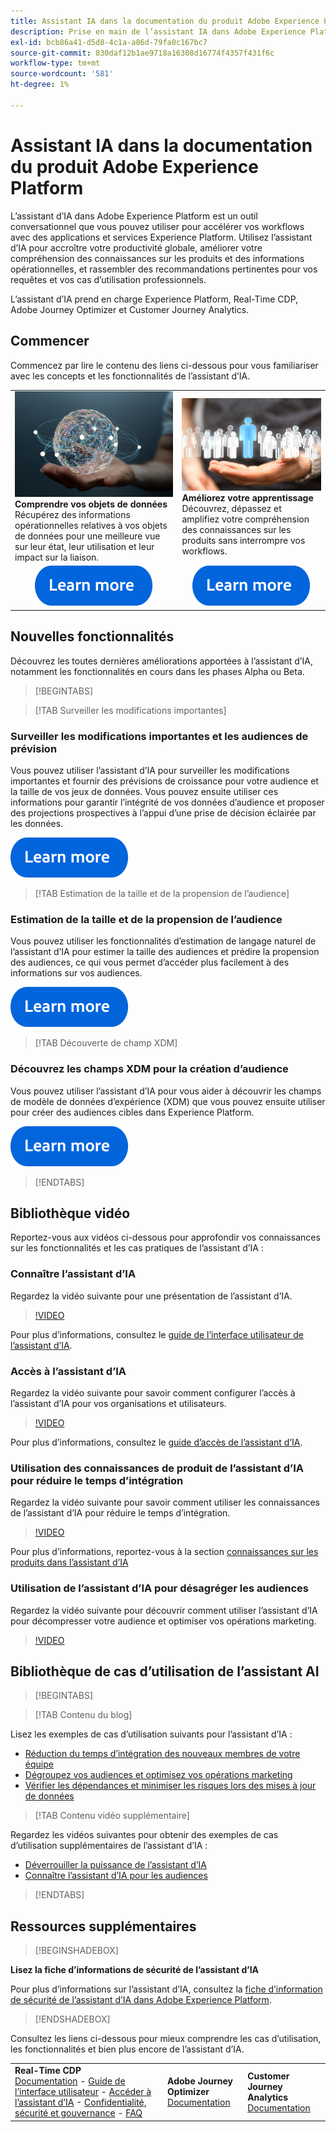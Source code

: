 ```yaml
---
title: Assistant IA dans la documentation du produit Adobe Experience Platform
description: Prise en main de l’assistant IA dans Adobe Experience Platform.
exl-id: bcb86a41-d5d8-4c1a-a86d-79fa0c167bc7
source-git-commit: 830daf12b1ae9718a16308d16774f4357f431f6c
workflow-type: tm+mt
source-wordcount: '581'
ht-degree: 1%

---
```


# Assistant IA dans la documentation du produit Adobe Experience Platform

L’assistant d’IA dans Adobe Experience Platform est un outil conversationnel que vous pouvez utiliser pour accélérer vos workflows avec des applications et services Experience Platform. Utilisez l’assistant d’IA pour accroître votre productivité globale, améliorer votre compréhension des connaissances sur les produits et des informations opérationnelles, et rassembler des recommandations pertinentes pour vos requêtes et vos cas d’utilisation professionnels.

L’assistant d’IA prend en charge Experience Platform, Real-Time CDP, Adobe Journey Optimizer et Customer Journey Analytics.

## Commencer

Commencez par lire le contenu des liens ci-dessous pour vous familiariser avec les concepts et les fonctionnalités de l’assistant d’IA.

<table style="table-layout:fixed">
  <tr style="border: 0;">
    <td>
    <a href="./home.md#operational-insights"><img src="./assets/landing/ai-get-started.png" style="width:" 100%;max-height: 100%"></a>
    <div><strong>Comprendre vos objets de données</strong><br/>Récupérez des informations opérationnelles relatives à vos objets de données pour une meilleure vue sur leur état, leur utilisation et leur impact sur la liaison.</div>
    </td>
    <td>
    <a href="./home.md#product-knowledge"><img src="./assets/landing/ai-audience.png" style="width:" 100%;max-height: 100%"></a>
    <div><strong>Améliorez votre apprentissage</strong><br/>Découvrez, dépassez et amplifiez votre compréhension des connaissances sur les produits sans interrompre vos workflows.</div>
    </td>
  </tr>
  <tr style="border: 0;">
    <td align="center"><a href="./home.md"><img src="../rtcdp/assets/do-not-localize/learn-more-button.svg"></a></td>
    <td align="center"><a href="./home.md#product-knowledge"><img src="../rtcdp/assets/do-not-localize/learn-more-button.svg"></a></td>
    </tr>
</table>


## Nouvelles fonctionnalités

Découvrez les toutes dernières améliorations apportées à l’assistant d’IA, notamment les fonctionnalités en cours dans les phases Alpha ou Beta.

>[!BEGINTABS]

>[!TAB Surveiller les modifications importantes]

### Surveiller les modifications importantes et les audiences de prévision

Vous pouvez utiliser l’assistant d’IA pour surveiller les modifications importantes et fournir des prévisions de croissance pour votre audience et la taille de vos jeux de données. Vous pouvez ensuite utiliser ces informations pour garantir l’intégrité de vos données d’audience et proposer des projections prospectives à l’appui d’une prise de décision éclairée par les données.

[![Image](../rtcdp/assets/do-not-localize/learn-more-button.svg)](./new-features/audience-forecasting.md)

>[!TAB Estimation de la taille et de la propension de l’audience]

### Estimation de la taille et de la propension de l’audience

Vous pouvez utiliser les fonctionnalités d’estimation de langage naturel de l’assistant d’IA pour estimer la taille des audiences et prédire la propension des audiences, ce qui vous permet d’accéder plus facilement à des informations sur vos audiences.

[![Image](../rtcdp/assets/do-not-localize/learn-more-button.svg)](./new-features/natural-language.md)

>[!TAB Découverte de champ XDM]

### Découvrez les champs XDM pour la création d’audience

Vous pouvez utiliser l’assistant d’IA pour vous aider à découvrir les champs de modèle de données d’expérience (XDM) que vous pouvez ensuite utiliser pour créer des audiences cibles dans Experience Platform.

[![Image](../rtcdp/assets/do-not-localize/learn-more-button.svg)](./new-features/xdm-field-discovery.md)

>[!ENDTABS]

## Bibliothèque vidéo

Reportez-vous aux vidéos ci-dessous pour approfondir vos connaissances sur les fonctionnalités et les cas pratiques de l’assistant d’IA :

### Connaître l’assistant d’IA

Regardez la vidéo suivante pour une présentation de l’assistant d’IA.

>[!VIDEO](https://video.tv.adobe.com/v/3429845?learn=on)

Pour plus d’informations, consultez le [guide de l’interface utilisateur de l’assistant d’IA](ui-guide.md).

### Accès à l’assistant d’IA

Regardez la vidéo suivante pour savoir comment configurer l’accès à l’assistant d’IA pour vos organisations et utilisateurs.

>[!VIDEO](https://video.tv.adobe.com/v/3436470/?learn=on)

Pour plus d’informations, consultez le [guide d’accès de l’assistant d’IA](access.md).

### Utilisation des connaissances de produit de l’assistant d’IA pour réduire le temps d’intégration

Regardez la vidéo suivante pour savoir comment utiliser les connaissances de l’assistant d’IA pour réduire le temps d’intégration.

>[!VIDEO](https://video.tv.adobe.com/v/3438032/?learn=on)

Pour plus d’informations, reportez-vous à la section [connaissances sur les produits dans l’assistant d’IA](home.md#product-knowledge)

### Utilisation de l’assistant d’IA pour désagréger les audiences

Regardez la vidéo suivante pour découvrir comment utiliser l’assistant d’IA pour décompresser votre audience et optimiser vos opérations marketing.

>[!VIDEO](https://video.tv.adobe.com/v/3435532?learn=on)

## Bibliothèque de cas d’utilisation de l’assistant AI

>[!BEGINTABS]

>[!TAB Contenu du blog]

Lisez les exemples de cas d’utilisation suivants pour l’assistant d’IA :

* [Réduction du temps d’intégration des nouveaux membres de votre équipe](https://experienceleaguecommunities.adobe.com/t5/adobe-experience-platform-blogs/onboard-new-team-members-in-less-than-half-the-time-with-ai/ba-p/706153)
* [ Dégroupez vos audiences et optimisez vos opérations marketing ](https://experienceleaguecommunities.adobe.com/t5/adobe-experience-platform-blogs/ai-assistant-helps-optimize-marketing-operations-by-de/ba-p/696002)
* [Vérifier les dépendances et minimiser les risques lors des mises à jour de données](https://experienceleaguecommunities.adobe.com/t5/adobe-experience-platform-blogs/ai-assistant-minimizes-risk-during-data-updates-by-checking/ba-p/713364)

>[!TAB Contenu vidéo supplémentaire]

Regardez les vidéos suivantes pour obtenir des exemples de cas d’utilisation supplémentaires de l’assistant d’IA :

* [Déverrouiller la puissance de l’assistant d’IA](https://www.youtube.com/watch?v=J48CNmcV7wc)
* [Connaître l’assistant d’IA pour les audiences](https://www.youtube.com/live/DYsyii7ldck)

>[!ENDTABS]

## Ressources supplémentaires

>[!BEGINSHADEBOX]

**Lisez la fiche d’informations de sécurité de l’assistant d’IA**

Pour plus d’informations sur l’assistant d’IA, consultez la [fiche d’information de sécurité de l’assistant d’IA dans Adobe Experience Platform](https://www.adobe.com/content/dam/cc/en/trust-center/ungated/whitepapers/experience-cloud/adobe-ai-assistant-in-aep-security-fact-sheet.pdf).

>[!ENDSHADEBOX]

Consultez les liens ci-dessous pour mieux comprendre les cas d’utilisation, les fonctionnalités et bien plus encore de l’assistant d’IA.

<table style="table-layout:fixed"><tr style="border: 0;">
<td><strong>Real-Time CDP</strong><br/>
<a href="./home.md" target="_blank">Documentation</a> - <a href="./ui-guide.md" target="_blank">Guide de l’interface utilisateur</a> - <a href="./access.md" target="_blank">Accéder à l’assistant d’IA</a> - <a href="./privacy.md" target="_blank">Confidentialité, sécurité et gouvernance</a> - <a href="./faq.md" target="_blank">FAQ</a>
</td>
<td><strong>Adobe Journey Optimizer</strong><br/>
<a href="https://experienceleague.adobe.com/en/docs/journey-optimizer/using/get-started/ai-assistant" target="_blank">Documentation</a>
</td>
<td><strong>Customer Journey Analytics</strong><br/>
<a href="https://experienceleague.adobe.com/en/docs/analytics-platform/using/ai-assistant" target="_blank">Documentation</a>
</td>
</tr></table>
